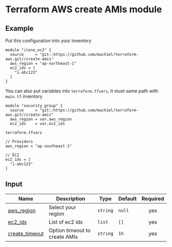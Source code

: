 # Terraform AWS create AMIs module


## Example
Put this configuration into your inventory

```
module "clone_ec2" {
  source     = "git::https://github.com/mach1el/terraform-aws.git//create-amis"
  aws_region = "ap-northeast-1"
  ec2_ids = [
    "i-abc123"
  ]
}
```

You can also put variables into `terraform.tfvars`, it must same path with `main.tf` inventory

```
module "security_group" {
  source     = "git::https://github.com/mach1el/terraform-aws.git//create-amis"
  aws_region = var.aws_region
  ec2_ids    = var.ec2_ids
```

`terraform.tfvars`

```
// Providers
aws_region = "ap-southeast-1"

// EC2
ec2_ids = [
  "i-abc123"
]
```

## Input
| Name | Description | Type | Default | Required |
|------|-------------|------|---------|:--------:|
|<a name="aws_region"></a> [aws_region](#) | Select your region | `string` | `null` | yes |
|<a name="ec2_ids"></a> [ec2_ids](#) | List of ec2 ids | `list` | `[]` | yes |
|<a name="create_timeout"></a> [create_timeout](#) | Option timeout to create AMIs | `string` | `1h` | yes |
